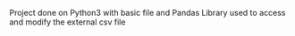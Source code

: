 Project done on Python3 with basic file and Pandas Library used to access and modify the external csv file
